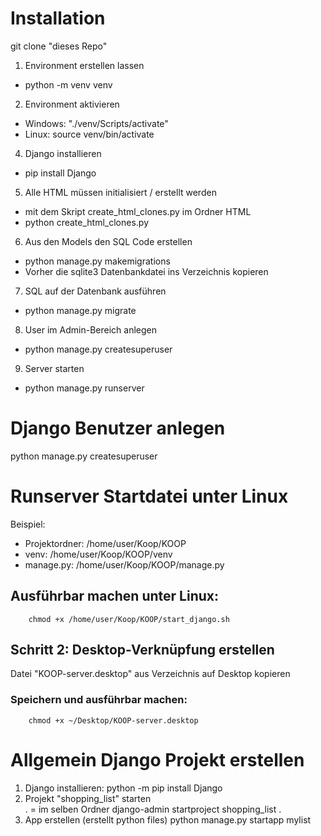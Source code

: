 # Installation

git clone "dieses Repo"

1. Environment erstellen lassen
* python -m venv venv  
2. Environment aktivieren
* Windows: "./venv/Scripts/activate"
* Linux: source venv/bin/activate
4. Django installieren
* pip install Django
5. Alle HTML müssen initialisiert / erstellt werden
* mit dem Skript create_html_clones.py im Ordner HTML
* python create_html_clones.py
6. Aus den Models den SQL Code erstellen
* python manage.py makemigrations
* Vorher die sqlite3 Datenbankdatei ins Verzeichnis kopieren        
7. SQL auf der Datenbank ausführen
* python manage.py migrate
8. User im Admin-Bereich anlegen
* python manage.py createsuperuser
9. Server starten
* python manage.py runserver

# Django Benutzer anlegen
python manage.py createsuperuser
   

# Runserver Startdatei unter Linux

Beispiel:
* Projektordner: /home/user/Koop/KOOP
* venv: /home/user/Koop/KOOP/venv
* manage.py: /home/user/Koop/KOOP/manage.py

## Ausführbar machen unter Linux:
        chmod +x /home/user/Koop/KOOP/start_django.sh

## Schritt 2: Desktop-Verknüpfung erstellen
Datei "KOOP-server.desktop" aus Verzeichnis auf Desktop kopieren 

### Speichern und ausführbar machen:
        chmod +x ~/Desktop/KOOP-server.desktop

# Allgemein Django Projekt erstellen

1. Django installieren:             python -m pip install Django
2. Projekt "shopping_list" starten  
        . = im selben Ordner
        django-admin startproject shopping_list .
3. App erstellen (erstellt python files)
        python manage.py startapp mylist
